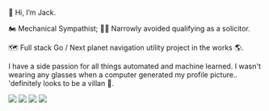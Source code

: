 👋 Hi, I’m Jack.

🏍️ Mechanical Sympathist; 🧑‍⚖️ Narrowly avoided qualifying as a solicitor.

🗺️ Full stack Go / Next planet navigation utility project in the works 🌎. 

I have a side passion for all things automated and machine learned. I wasn't wearing any glasses when a computer generated my profile picture.. 'definitely looks to be a villan 🦹.

<div align="left">
  <img src="https://img.shields.io/badge/Go-%2300aed8.svg?style=for-the-badge&logo=go&logoColor=white">
  <img src="https://img.shields.io/badge/typescript-3178C6.svg?style=for-the-badge&logo=typescript&logoColor=white">
  <img src="https://img.shields.io/badge/node-339933.svg?style=for-the-badge&logo=node.js&logoColor=white">
  <img src="https://img.shields.io/badge/react-61DAFB?style=for-the-badge&logo=react&logoColor=white">
</div>


<!---
jacksbrand/jacksbrand is a ✨ special ✨ repository because its `README.md` (this file) appears on your GitHub profile.
You can click the Preview link to take a look at your changes.
--->
